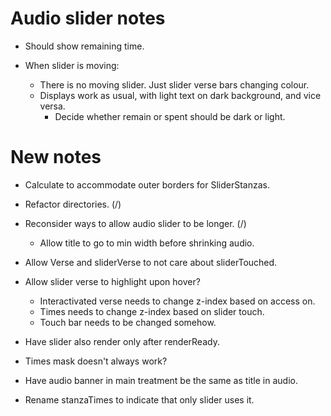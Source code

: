 # Audio slider notes

* Should show remaining time.

* When slider is moving:

    * There is no moving slider. Just slider verse bars changing colour.
    * Displays work as usual, with light text on dark background, and vice versa.
        * Decide whether remain or spent should be dark or light.

# New notes

* Calculate to accommodate outer borders for SliderStanzas.

* Refactor directories. (/)

* Reconsider ways to allow audio slider to be longer. (/)
    * Allow title to go to min width before shrinking audio.

* Allow Verse and sliderVerse to not care about sliderTouched.

* Allow slider verse to highlight upon hover?
    * Interactivated verse needs to change z-index based on access on.
    * Times needs to change z-index based on slider touch.
    * Touch bar needs to be changed somehow.

* Have slider also render only after renderReady.

* Times mask doesn't always work?

* Have audio banner in main treatment be the same as title in audio.

* Rename stanzaTimes to indicate that only slider uses it.